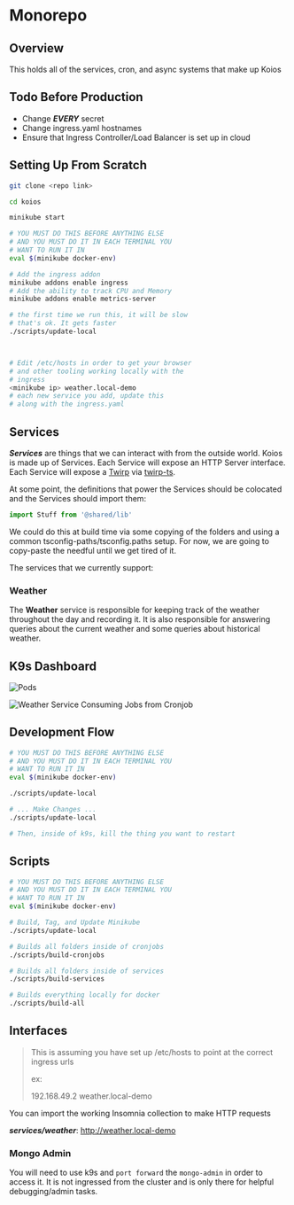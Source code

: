 # Monorepo

## Overview

This holds all of the services, cron, and async systems that make up Koios


## Todo Before Production

- Change _**EVERY**_ secret
- Change ingress.yaml hostnames
- Ensure that Ingress Controller/Load Balancer is set up in cloud


## Setting Up From Scratch

```sh
git clone <repo link>

cd koios

minikube start

# YOU MUST DO THIS BEFORE ANYTHING ELSE
# AND YOU MUST DO IT IN EACH TERMINAL YOU
# WANT TO RUN IT IN
eval $(minikube docker-env)

# Add the ingress addon
minikube addons enable ingress
# Add the ability to track CPU and Memory
minikube addons enable metrics-server

# the first time we run this, it will be slow
# that's ok. It gets faster
./scripts/update-local



# Edit /etc/hosts in order to get your browser
# and other tooling working locally with the
# ingress
<minikube ip> weather.local-demo
# each new service you add, update this
# along with the ingress.yaml
```

## Services

_**Services**_ are things that we can interact with from the outside world.
Koios is made up of Services. Each Service will expose an HTTP Server interface.
Each Service will expose a [Twirp](https://github.com/twitchtv/twirp) via
[twirp-ts](https://github.com/hopin-team/twirp-ts).

At some point, the definitions that power the Services should be colocated and
the Services should import them:

```ts
import Stuff from '@shared/lib'
```

We could do this at build time via some copying of the folders and using a
common tsconfig-paths/tsconfig.paths setup. For now, we are going to copy-paste
the needful until we get tired of it.

The services that we currently support:
### Weather

The **Weather** service is responsible for keeping track of the weather throughout
the day and recording it. It is also responsible for answering queries about the
current weather and some queries about historical weather.

## K9s Dashboard

![Pods](https://imgur.com/n6vJZW7.png)

![Weather Service Consuming Jobs from Cronjob](https://imgur.com/jmNlt1N.png)
## Development Flow

```sh
# YOU MUST DO THIS BEFORE ANYTHING ELSE
# AND YOU MUST DO IT IN EACH TERMINAL YOU
# WANT TO RUN IT IN
eval $(minikube docker-env)

./scripts/update-local

# ... Make Changes ...
./scripts/update-local

# Then, inside of k9s, kill the thing you want to restart
```

## Scripts

```sh
# YOU MUST DO THIS BEFORE ANYTHING ELSE
# AND YOU MUST DO IT IN EACH TERMINAL YOU
# WANT TO RUN IT IN
eval $(minikube docker-env)

# Build, Tag, and Update Minikube
./scripts/update-local

# Builds all folders inside of cronjobs
./scripts/build-cronjobs

# Builds all folders inside of services
./scripts/build-services

# Builds everything locally for docker
./scripts/build-all
```

## Interfaces

> This is assuming you have set up /etc/hosts to point
> at the correct ingress urls
> 
> ex:
>
> 192.168.49.2 weather.local-demo

You can import the working Insomnia collection to make HTTP requests

_**services/weather**_: http://weather.local-demo

### Mongo Admin

You will need to use k9s and `port forward` the `mongo-admin` in order to access it. It is not ingressed
from the cluster and is only there for helpful debugging/admin tasks.